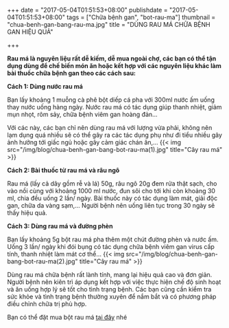 +++
date = "2017-05-04T01:51:53+08:00"
publishdate = "2017-05-04T01:51:53+08:00"
tags = ["Chữa bệnh gan", "bot-rau-ma"]
thumbnail = "chua-benh-gan-bang-rau-ma.jpg"
title = "DÙNG RAU MÁ CHỮA BỆNH GAN HIỆU QUẢ"

+++

**Rau má là nguyên liệu rất dễ kiếm, dễ mua ngoài chợ, các bạn có thể tận dụng dùng để chế biến món ăn hoặc kết hợp với các nguyên liệu khác làm bài thuốc chữa bệnh gan theo các cách sau:**
 
**Cách 1: Dùng nước rau má**
 
Bạn lấy khoảng 1 muỗng cà phê bột diếp cá pha với 300ml nước ấm uống thay nước uống hàng ngày. Nước rau má có tác dụng giúp thanh nhiệt, giảm mụn nhọt, rôm sảy, chữa bệnh viêm gan hoàng đản…
 
Với các này, các bạn chỉ nên dùng rau má với lượng vừa phải, không nên lạm dụng quá nhiều sẽ có thể gây ra các tác dụng phụ như đi tiểu nhiều gây ảnh hưởng tới giấc ngủ hoặc gây cảm giác chán ăn,…
 {{< img src="/img/blog/chua-benh-gan-bang-bot-rau-ma(1).jpg" title="Cây rau má" >}} 

**Cách 2: Bài thuốc từ rau má và râu ngô**
 
Rau má (lấy cả dây gồm rễ và lá) 50g, râu ngô 20g đem rửa thật sạch, cho vào nồi cùng với khoảng 1000 ml nước, đun sôi cho tới khi còn khoảng 30 ml, chia đều uống 2 lần/ ngày. Bài thuốc này có tác dụng làm mát, giải độc gan, chữa da vàng sạm,… Người bệnh nên uống liên tục trong 30 ngày sẽ thấy hiệu quả.
 
**Cách 3: Dùng rau má và đường phèn**
 
Bạn lấy khoảng 5g bột rau má pha thêm một chút đường phèn và nước ấm. Uống 3 lần/ ngày khi đói bụng có tác dụng chữa bệnh viêm gan virus cấp tính, thanh nhiệt làm mát cơ thể…
 {{< img src="/img/blog/chua-benh-gan-bang-bot-rau-ma(2).jpg" title="Cây rau má" >}} 

Dùng rau má chữa bệnh rất lành tính, mang lại hiệu quả cao và đơn giản. Người bệnh nên kiên trì áp dụng kết hợp với việc thực hiện chế độ sinh hoạt và ăn uống hợp lý sẽ tốt cho tình trạng bệnh. Các bạn cũng cần kiểm tra sức khỏe và tình trạng bệnh thường xuyên để nắm bắt và có phương pháp điều chỉnh chữa trị phù hợp.

Bạn có thể đặt mua bột rau má [tại đây](/san-pham/bot-rau-ma-100g/) nhé
